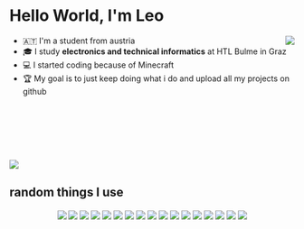 
<h1>Hello World, I'm <b>Leo</b></h1>

<div>
  <img width="px" align="right" src="https://upload.wikimedia.org/wikipedia/commons/3/3f/Totally_not_a_Rickroll_QR_code.png" />

  <ul>
    <li>🇦🇹 I'm a student from austria</li>
    <li>🎓 I study <b>electronics and technical informatics</b> at HTL Bulme in Graz</li>
    <li>💻 I started coding because of Minecraft</li>
    <li>🏆 My goal is to just keep doing what i do and upload all my projects on github</li>
  </ul>
</div>
</br>
</br>
</br>
</br>
</br>

![](https://github-readme-stats.vercel.app/api?username=leschi4banane&show_icons=true&theme=onedark&border_color=3d3d3d&hide_title=true&disable_animations=true)

## **random things I use**
<p align='center'>
  <img align="center" src="https://img.shields.io/badge/mac%20os-000000?style=for-the-badge&logo=apple&logoColor=white" />
  <img align="center" src="https://img.shields.io/badge/iOS-000000?style=for-the-badge&logo=ios&logoColor=white" />
  <img align="center" src="https://img.shields.io/badge/Linode-00A95C?style=for-the-badge&logo=Linode&logoColor=white" />
  <img align="center" src="https://img.shields.io/badge/iCloud-3693F3?style=for-the-badge&logo=iCloud&logoColor=white" />
  <img align="center" src="https://img.shields.io/badge/McDonald's-FBC817?style=for-the-badge&logo=McDonald's&logoColor=white" />
  <img align="center" src="https://img.shields.io/badge/Markdown-000000?style=for-the-badge&logo=markdown&logoColor=white" />
  <img align="center" src="https://img.shields.io/badge/VSCode-0078D4?style=for-the-badge&logo=visual%20studio%20code&logoColor=white" />
  <img align="center" src="https://img.shields.io/badge/Xcode-007ACC?style=for-the-badge&logo=Xcode&logoColor=white" />
  <img align="center" src="https://img.shields.io/badge/Python-FFD43B?style=for-the-badge&logo=python&logoColor=blue" />
  <img align="center" src="https://img.shields.io/badge/Swift-FA7343?style=for-the-badge&logo=swift&logoColor=white" />
  <img align="center" src="https://img.shields.io/badge/Kali_Linux-557C94?style=for-the-badge&logo=kali-linux&logoColor=white" />
  <img align="center" src="https://img.shields.io/badge/Reddit-FF4500?style=for-the-badge&logo=reddit&logoColor=white" />
  <img align="center" src="https://img.shields.io/badge/Spotify-1ED760?&style=for-the-badge&logo=spotify&logoColor=white" />
  <img align="center" src="https://img.shields.io/badge/YouTube-FF0000?style=for-the-badge&logo=youtube&logoColor=white" />
  <img align="center" src="https://img.shields.io/badge/iTerm2-000000?style=for-the-badge&logo=iterm2&logoColor=white" />
  <img align="center" src="https://img.shields.io/badge/Safari-000000?style=for-the-badge&logo=Safari&logoColor=white" />
  <img align="center" src="https://img.shields.io/badge/apple%20silicon-333333?style=for-the-badge&logo=apple&logoColor=white" />


  
  </p>

